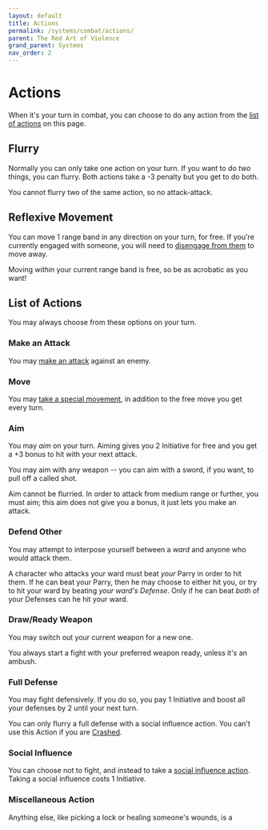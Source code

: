 ```yaml
---
layout: default
title: Actions
permalink: /systems/combat/actions/
parent: The Red Art of Violence
grand_parent: Systems
nav_order: 2
---
```


# Actions

When it's your turn in combat, you can choose to do any action from the
[list of actions](#list-of-actions) on this page.

## Flurry

Normally you can only take one action on your turn. If you want to do _two_
things, you can flurry. Both actions take a -3 penalty but you get to do both.

You cannot flurry two of the same action, so no attack-attack.

## Reflexive Movement

You can move 1 range band in any direction on your turn, for free. If you're
currently engaged with someone, you will need to
[disengage from them](/venture/systems/combat/movement#disengage) to move away.

Moving _within_ your current range band is free, so be as acrobatic as you want!

## List of Actions

You may always choose from these options on your turn.

### Make an Attack

You may [make an attack](/venture/systems/combat/attacks/) against an enemy.

### Move

You may [take a special movement](/venture/systems/combat/movement), in addition
to the free move you get every turn.

### Aim

You may _aim_ on your turn. Aiming gives you 2 Initiative for free and you get a
+3 bonus to hit with your next attack.

You may aim with any weapon -- you can aim with a sword, if you want, to pull
off a called shot.

Aim cannot be flurried. In order to attack from medium range or further, you
must aim; this aim does not give you a bonus, it just lets you make an attack.

### Defend Other

You may attempt to interpose yourself between a _ward_ and anyone who would
attack them.

A character who attacks your ward must beat _your_ Parry in order to hit them.
If he can beat your Parry, then he may choose to either hit you, or try to hit
your ward by beating _your ward's Defense_. Only if he can beat _both_ of your
Defenses can he hit your ward.

### Draw/Ready Weapon

You may switch out your current weapon for a new one.

You always start a fight with your preferred weapon ready, unless it's an
ambush.

### Full Defense

You may fight defensively. If you do so, you pay 1 Initiative and boost all
your defenses by 2 until your next turn.

You can only flurry a full defense with a social influence action. You can't use
this Action if you are [Crashed](/venture/systems/initiative#crash).

### Social Influence

You can choose not to fight, and instead to take a
[social influence action](/venture/systems/social-influence). Taking a social
influence costs 1 Initiative.

### Miscellaneous Action

Anything else, like picking a lock or healing someone's wounds, is a 
